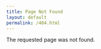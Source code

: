 ```yaml
---
title: Page Not Found
layout: default
permalink: /404.html
---
```


<p>The requested page was not found.</p>
